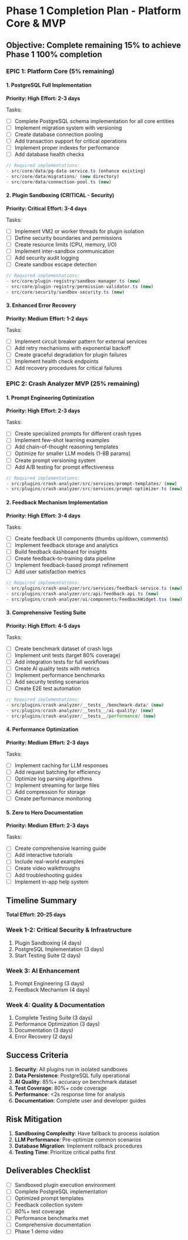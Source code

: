 # Phase 1 Completion Plan - Platform Core & MVP

## Objective: Complete remaining 15% to achieve Phase 1 100% completion

### EPIC 1: Platform Core (5% remaining)

#### 1. PostgreSQL Full Implementation
**Priority: High**
**Effort: 2-3 days**

Tasks:
- [ ] Complete PostgreSQL schema implementation for all core entities
- [ ] Implement migration system with versioning
- [ ] Create database connection pooling
- [ ] Add transaction support for critical operations
- [ ] Implement proper indexes for performance
- [ ] Add database health checks

```typescript
// Required implementations:
- src/core/data/pg-data-service.ts (enhance existing)
- src/core/data/migrations/ (new directory)
- src/core/data/connection-pool.ts (new)
```

#### 2. Plugin Sandboxing (CRITICAL - Security)
**Priority: Critical**
**Effort: 3-4 days**

Tasks:
- [ ] Implement VM2 or worker threads for plugin isolation
- [ ] Define security boundaries and permissions
- [ ] Create resource limits (CPU, memory, I/O)
- [ ] Implement inter-sandbox communication
- [ ] Add security audit logging
- [ ] Create sandbox escape detection

```typescript
// Required implementations:
- src/core/plugin-registry/sandbox-manager.ts (new)
- src/core/plugin-registry/permission-validator.ts (new)
- src/core/security/sandbox-security.ts (new)
```

#### 3. Enhanced Error Recovery
**Priority: Medium**
**Effort: 1-2 days**

Tasks:
- [ ] Implement circuit breaker pattern for external services
- [ ] Add retry mechanisms with exponential backoff
- [ ] Create graceful degradation for plugin failures
- [ ] Implement health check endpoints
- [ ] Add recovery procedures for critical failures

### EPIC 2: Crash Analyzer MVP (25% remaining)

#### 1. Prompt Engineering Optimization
**Priority: High**
**Effort: 2-3 days**

Tasks:
- [ ] Create specialized prompts for different crash types
- [ ] Implement few-shot learning examples
- [ ] Add chain-of-thought reasoning templates
- [ ] Optimize for smaller LLM models (1-8B params)
- [ ] Create prompt versioning system
- [ ] Add A/B testing for prompt effectiveness

```typescript
// Required implementations:
- src/plugins/crash-analyzer/src/services/prompt-templates/ (new)
- src/plugins/crash-analyzer/src/services/prompt-optimizer.ts (new)
```

#### 2. Feedback Mechanism Implementation
**Priority: High**
**Effort: 3-4 days**

Tasks:
- [ ] Create feedback UI components (thumbs up/down, comments)
- [ ] Implement feedback storage and analytics
- [ ] Build feedback dashboard for insights
- [ ] Create feedback-to-training data pipeline
- [ ] Implement feedback-based prompt refinement
- [ ] Add user satisfaction metrics

```typescript
// Required implementations:
- src/plugins/crash-analyzer/src/services/feedback-service.ts (new)
- src/plugins/crash-analyzer/src/api/feedback-api.ts (new)
- src/plugins/crash-analyzer/ui/components/FeedbackWidget.tsx (new)
```

#### 3. Comprehensive Testing Suite
**Priority: High**
**Effort: 4-5 days**

Tasks:
- [ ] Create benchmark dataset of crash logs
- [ ] Implement unit tests (target 80% coverage)
- [ ] Add integration tests for full workflows
- [ ] Create AI quality tests with metrics
- [ ] Implement performance benchmarks
- [ ] Add security testing scenarios
- [ ] Create E2E test automation

```typescript
// Required implementations:
- src/plugins/crash-analyzer/__tests__/benchmark-data/ (new)
- src/plugins/crash-analyzer/__tests__/ai-quality/ (new)
- src/plugins/crash-analyzer/__tests__/performance/ (new)
```

#### 4. Performance Optimization
**Priority: Medium**
**Effort: 2-3 days**

Tasks:
- [ ] Implement caching for LLM responses
- [ ] Add request batching for efficiency
- [ ] Optimize log parsing algorithms
- [ ] Implement streaming for large files
- [ ] Add compression for storage
- [ ] Create performance monitoring

#### 5. Zero to Hero Documentation
**Priority: Medium**
**Effort: 2-3 days**

Tasks:
- [ ] Create comprehensive learning guide
- [ ] Add interactive tutorials
- [ ] Include real-world examples
- [ ] Create video walkthroughs
- [ ] Add troubleshooting guides
- [ ] Implement in-app help system

## Timeline Summary

**Total Effort: 20-25 days**

### Week 1-2: Critical Security & Infrastructure
1. Plugin Sandboxing (4 days)
2. PostgreSQL Implementation (3 days)
3. Start Testing Suite (2 days)

### Week 3: AI Enhancement
1. Prompt Engineering (3 days)
2. Feedback Mechanism (4 days)

### Week 4: Quality & Documentation
1. Complete Testing Suite (3 days)
2. Performance Optimization (3 days)
3. Documentation (3 days)
4. Error Recovery (2 days)

## Success Criteria

1. **Security**: All plugins run in isolated sandboxes
2. **Data Persistence**: PostgreSQL fully operational
3. **AI Quality**: 85%+ accuracy on benchmark dataset
4. **Test Coverage**: 80%+ code coverage
5. **Performance**: <2s response time for analysis
6. **Documentation**: Complete user and developer guides

## Risk Mitigation

1. **Sandboxing Complexity**: Have fallback to process isolation
2. **LLM Performance**: Pre-optimize common scenarios
3. **Database Migration**: Implement rollback procedures
4. **Testing Time**: Prioritize critical paths first

## Deliverables Checklist

- [ ] Sandboxed plugin execution environment
- [ ] Complete PostgreSQL implementation
- [ ] Optimized prompt templates
- [ ] Feedback collection system
- [ ] 80%+ test coverage
- [ ] Performance benchmarks met
- [ ] Comprehensive documentation
- [ ] Phase 1 demo video